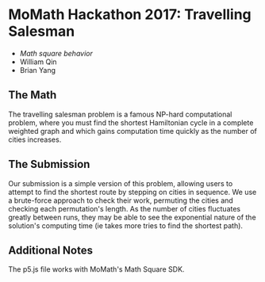 # MoMath Hackathon 2017: Travelling Salesman

- _Math square behavior_
- William Qin
- Brian Yang

## The Math

The travelling salesman problem is a famous NP-hard computational problem, where you must find the shortest Hamiltonian cycle in a complete weighted graph and which gains computation time quickly as the number of cities increases.

## The Submission

Our submission is a simple version of this problem, allowing users to attempt to find the shortest route by stepping on cities in sequence. We use a brute-force approach to check their work, permuting the cities and checking each permutation's length. As the number of cities fluctuates greatly between runs, they may be able to see the exponential nature of the solution's computing time (ie takes more tries to find the shortest path).


## Additional Notes
The p5.js file works with MoMath's Math Square SDK.
